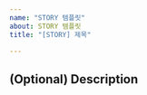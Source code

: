 ```yaml
---
name: "STORY 템플릿"
about: STORY 템플릿
title: "[STORY] 제목"

---
```

<!-- 
STORY 제목은 사용자는 ~ 를 할 수 있다 형식으로 사용자 행위 중심으로 적고, 마침표(.) 를 찍지 않는다.
예1) 사용자는 장소를 삭제할 수 있다
예2) 사용자는 루티를 추가할 수 있다
-->

## (Optional) Description
